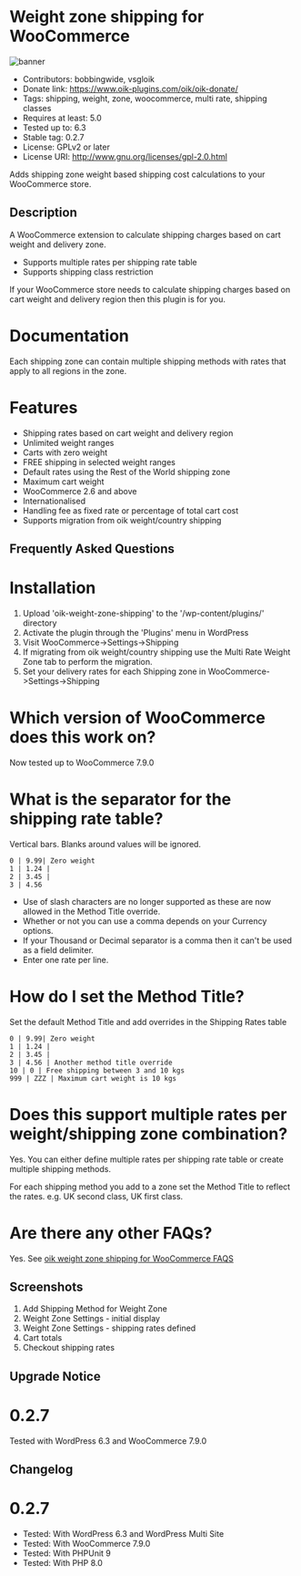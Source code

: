 # Weight zone shipping for WooCommerce 
![banner](assets/oik-weight-zone-shipping-banner-772x250.jpg)
* Contributors: bobbingwide, vsgloik
* Donate link: https://www.oik-plugins.com/oik/oik-donate/
* Tags: shipping, weight, zone, woocommerce, multi rate, shipping classes
* Requires at least: 5.0
* Tested up to: 6.3
* Stable tag: 0.2.7
* License: GPLv2 or later
* License URI: http://www.gnu.org/licenses/gpl-2.0.html

Adds shipping zone weight based shipping cost calculations to your WooCommerce store.

## Description 

A WooCommerce extension to calculate shipping charges based on cart weight and delivery zone.

* Supports multiple rates per shipping rate table
* Supports shipping class restriction

If your WooCommerce store needs to calculate shipping charges based on cart weight and delivery region then this plugin is for you.

# Documentation 

Each shipping zone can contain multiple shipping methods with rates that apply to all regions in the zone.

# Features 

* Shipping rates based on cart weight and delivery region
* Unlimited weight ranges
* Carts with zero weight
* FREE shipping in selected weight ranges
* Default rates using the Rest of the World shipping zone
* Maximum cart weight
* WooCommerce 2.6 and above
* Internationalised
* Handling fee as fixed rate or percentage of total cart cost
* Supports migration from oik weight/country shipping

## Frequently Asked Questions 

# Installation 
1. Upload 'oik-weight-zone-shipping' to the '/wp-content/plugins/' directory
1. Activate the plugin through the 'Plugins' menu in WordPress
1. Visit WooCommerce->Settings->Shipping
1. If migrating from oik weight/country shipping use the Multi Rate Weight Zone tab to perform the migration.
1. Set your delivery rates for each Shipping zone in WooCommerce->Settings->Shipping

# Which version of WooCommerce does this work on? 
Now tested up to WooCommerce 7.9.0

# What is the separator for the shipping rate table? 

Vertical bars. Blanks around values will be ignored.

```
0 | 9.99| Zero weight
1 | 1.24 |
2 | 3.45 |
3 | 4.56
```

* Use of slash characters are no longer supported as these are now allowed in the Method Title override.
* Whether or not you can use a comma depends on your Currency options.
* If your Thousand or Decimal separator is a comma then it can't be used as a field delimiter.
* Enter one rate per line.


# How do I set the Method Title? 

Set the default Method Title and add overrides in the Shipping Rates table

```
0 | 9.99| Zero weight
1 | 1.24 |
2 | 3.45 |
3 | 4.56 | Another method title override
10 | 0 | Free shipping between 3 and 10 kgs
999 | ZZZ | Maximum cart weight is 10 kgs
```

# Does this support multiple rates per weight/shipping zone combination? 

Yes. You can either define multiple rates per shipping rate table or
create multiple shipping methods.

For each shipping method you add to a zone set the Method Title to reflect the rates.
e.g. UK second class, UK first class.

# Are there any other FAQs? 

Yes. See [oik weight zone shipping for WooCommerce FAQS](https://www.oik-plugins.com/oik-plugins/oik-weight-zone-shipping/?oik-tab=faq)


## Screenshots 
1. Add Shipping Method for Weight Zone
2. Weight Zone Settings - initial display
3. Weight Zone Settings - shipping rates defined
5. Cart totals
6. Checkout shipping rates

## Upgrade Notice 
# 0.2.7 
Tested with WordPress 6.3 and WooCommerce 7.9.0

## Changelog 
# 0.2.7 
* Tested: With WordPress 6.3 and WordPress Multi Site
* Tested: With WooCommerce 7.9.0
* Tested: With PHPUnit 9
* Tested: With PHP 8.0
